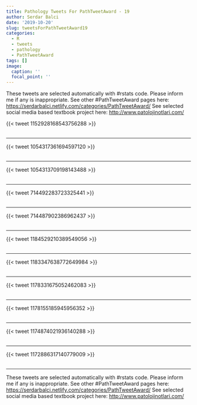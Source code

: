 ```yaml
---
title: Pathology Tweets For PathTweetAward - 19
author: Serdar Balci
date: '2019-10-20'
slug: tweetsForPathTweetAward19
categories:
  - R
  - tweets
  - pathology
  - PathTweetAward
tags: []
image:
  caption: ''
  focal_point: ''
---
```



These tweets are selected automatically with #rstats code. Please inform me if any is inappropriate.
See other #PathTweetAward pages here: https://serdarbalci.netlify.com/categories/PathTweetAward/ 
See selected social media based textbook project here: http://www.patolojinotlari.com/

{{< tweet 1152928168543756288 >}}
<br>
<br>
<hr>
{{< tweet 1054317361694597120 >}}
<br>
<br>
<hr>
{{< tweet 1054313709198143488 >}}
<br>
<br>
<hr>
{{< tweet 714492283723325441 >}}
<br>
<br>
<hr>
{{< tweet 714487902386962437 >}}
<br>
<br>
<hr>
{{< tweet 1184529210389549056 >}}
<br>
<br>
<hr>
{{< tweet 1183347638772649984 >}}
<br>
<br>
<hr>
{{< tweet 1178331675052462083 >}}
<br>
<br>
<hr>
{{< tweet 1178155185945956352 >}}
<br>
<br>
<hr>
{{< tweet 1174874021936140288 >}}
<br>
<br>
<hr>
{{< tweet 1172886317140779009 >}}
<br>
<br>
<hr>


These tweets are selected automatically with #rstats code. Please inform me if any is inappropriate.
See other #PathTweetAward pages here: https://serdarbalci.netlify.com/categories/PathTweetAward/ 
See selected social media based textbook project here: http://www.patolojinotlari.com/
